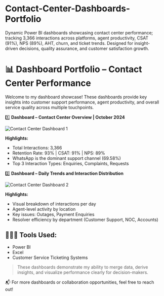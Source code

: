 # Contact-Center-Dashboards-Portfolio
Dynamic Power BI dashboards showcasing contact center performance; tracking 3,366 interactions across platforms, agent productivity, CSAT (91%), NPS (89%), AHT, churn, and ticket trends. Designed for insight-driven decisions, quality assurance, and customer satisfaction growth.
# 📊 Dashboard Portfolio – Contact Center Performance

Welcome to my dashboard showcase! These dashboards provide key insights into customer support performance, agent productivity, and overall service quality across multiple touchpoints.

1️⃣ **Dashboard – Contact Center Overview | October 2024**

![Contact Center Dashboard 1](./DEBA4CC6-32ED-4F2B-A282-307E2181E931.jpeg)

**Highlights:**
- Total Interactions: 3,366
- Retention Rate: 93% | CSAT: 91% | NPS: 89%
- WhatsApp is the dominant support channel (69.58%)
- Top 3 Interaction Types: Enquiries, Complaints, Requests

2️⃣ **Dashboard – Daily Trends and Interaction Distribution**

![Contact Center Dashboard 2](./7136B958-F7C7-45B2-828A-AD9EC78EE85E.jpeg)

**Highlights:**
- Visual breakdown of interactions per day
- Agent-level activity by location
- Key issues: Outages, Payment Enquiries
- Resolver efficiency by department (Customer Support, NOC, Accounts)


## 👩🏽‍💻 Tools Used:
- Power BI
- Excel
- Customer Service Ticketing Systems

> These dashboards demonstrate my ability to merge data, derive insights, and visualize performance clearly for decision-makers.

📬 For more dashboards or collaboration opportunities, feel free to reach out!
